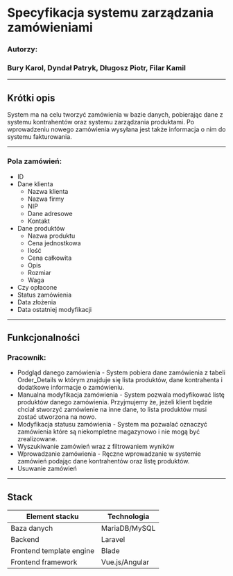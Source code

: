 # Specyfikacja systemu zarządzania zamówieniami

### Autorzy:
### Bury Karol, Dyndał Patryk, Długosz Piotr, Filar Kamil

---

## Krótki opis

System ma na celu tworzyć zamówienia w bazie danych, pobierając dane z systemu kontrahentów oraz systemu zarządzania produktami. Po wprowadzeniu nowego zamówienia wysyłana jest także informacja o nim do systemu fakturowania.

---

### Pola zamówień:

  - ID
  - Dane klienta
    - Nazwa klienta
    - Nazwa firmy
    - NIP
    - Dane adresowe
    - Kontakt
  - Dane produktów
    - Nazwa produktu
    - Cena jednostkowa
    - Ilość
    - Cena całkowita
    - Opis
    - Rozmiar
    - Waga
  - Czy opłacone
  - Status zamówienia
  - Data złożenia
  - Data ostatniej modyfikacji

---

## Funkcjonalności

### Pracownik:

  - Podgląd danego zamówienia - System pobiera dane zamówienia z tabeli Order_Details w którym znajduje się lista produktów, dane kontrahenta i dodatkowe informacje o zamówieniu.
  - Manualna modyfikacja zamówienia - System pozwala modyfikować listę produktów danego zamówienia. Przyjmujemy że, jeżeli klient będzie chciał stworzyć zamówienie na inne dane, to lista produktów musi zostać utworzona na nowo. 
  - Modyfikacja statusu zamówienia - System ma pozwalać oznaczyć zamówienia które są niekompletne magazynowo i nie mogą być zrealizowane.
  - Wyszukiwanie zamówień wraz z filtrowaniem wyników
  - Wprowadzanie zamówienia - Ręczne wprowadzanie w systemie zamówień podając dane kontrahentów oraz listę produktów.
  - Usuwanie zamówień

---

## Stack

| Element stacku | Technologia |
|---|---|
| Baza danych | MariaDB/MySQL |
| Backend | Laravel |
| Frontend template engine | Blade |
| Frontend framework | Vue.js/Angular |
